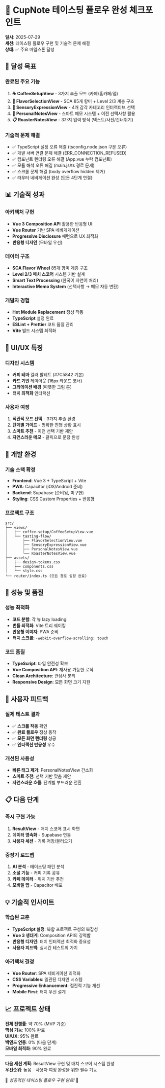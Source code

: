 # 📍 CupNote 테이스팅 플로우 완성 체크포인트

**일시**: 2025-07-29  
**세션**: 테이스팅 플로우 구현 및 기술적 문제 해결  
**상태**: ✅ 주요 마일스톤 달성  

## 🎯 달성 목표

### 완료된 주요 기능
1. **☕ CoffeeSetupView** - 3가지 추출 모드 (카페/홈카페/랩)
2. **🌸 FlavorSelectionView** - SCA 85개 향미 + Level 2/3 계층 구조
3. **👅 SensoryExpressionView** - 4개 감각 카테고리 인터랙티브 선택
4. **📝 PersonalNotesView** - 스마트 메모 시스템 + 이전 선택사항 활용
5. **📋 RoasterNotesView** - 3가지 입력 방식 (텍스트/사진/건너뛰기)

### 기술적 문제 해결
- ✅ TypeScript 설정 오류 해결 (tsconfig.node.json 구문 오류)
- ✅ 개발 서버 연결 문제 해결 (ERR_CONNECTION_REFUSED)
- ✅ 컴포넌트 렌더링 오류 해결 (App.vue 누락 컴포넌트)
- ✅ 모듈 해석 오류 해결 (main.js/ts 경로 문제)
- ✅ 스크롤 문제 해결 (body overflow hidden 제거)
- ✅ 라우터 네비게이션 완성 (모든 4단계 연결)

## 📊 기술적 성과

### 아키텍처 구현
- **Vue 3 Composition API** 활용한 반응형 UI
- **Vue Router** 기반 SPA 네비게게이션
- **Progressive Disclosure** 패턴으로 UX 최적화
- **반응형 디자인** (모바일 우선)

### 데이터 구조
- **SCA Flavor Wheel** 85개 향미 계층 구조
- **Level 2/3 매치 스코어** 시스템 기반 설계
- **Smart Text Processing** (한국어 자연어 처리)
- **Interactive Memo System** (선택사항 → 메모 자동 변환)

### 개발자 경험
- **Hot Module Replacement** 정상 작동
- **TypeScript** 설정 완료
- **ESLint + Prettier** 코드 품질 관리
- **Vite** 빌드 시스템 최적화

## 🎨 UI/UX 특징

### 디자인 시스템
- **커피 테마** 컬러 팔레트 (#7C5842 기본)
- **카드 기반** 레이아웃 (16px 라운드 코너)
- **그라데이션 배경** (따뜻한 크림 톤)
- **터치 최적화** 인터랙션

### 사용자 여정
1. **직관적 모드 선택** - 3가지 추출 환경
2. **단계별 가이드** - 명확한 진행 상황 표시
3. **스마트 추천** - 이전 선택 기반 제안
4. **자연스러운 메모** - 클릭으로 문장 완성

## 🔧 개발 환경

### 기술 스택 확정
- **Frontend**: Vue 3 + TypeScript + Vite
- **PWA**: Capacitor (iOS/Android 준비)
- **Backend**: Supabase (준비됨, 미구현)
- **Styling**: CSS Custom Properties + 반응형

### 프로젝트 구조
```
src/
├── views/
│   ├── coffee-setup/CoffeeSetupView.vue
│   └── tasting-flow/
│       ├── FlavorSelectionView.vue
│       ├── SensoryExpressionView.vue
│       ├── PersonalNotesView.vue
│       └── RoasterNotesView.vue
├── assets/
│   ├── design-tokens.css
│   ├── components.css
│   └── style.css
└── router/index.ts (모든 경로 설정 완료)
```

## 🚀 성능 및 품질

### 성능 최적화
- **코드 분할**: 각 뷰 lazy loading
- **번들 최적화**: Vite 트리 쉐이킹
- **반응형 이미지**: PWA 준비
- **터치 스크롤**: `-webkit-overflow-scrolling: touch`

### 코드 품질
- **TypeScript**: 타입 안전성 확보
- **Vue Composition API**: 재사용 가능한 로직
- **Clean Architecture**: 관심사 분리
- **Responsive Design**: 모든 화면 크기 지원

## 🎉 사용자 피드백

### 실제 테스트 결과
- ✅ **스크롤 작동** 확인
- ✅ **완료 플로우** 정상 동작
- ✅ **모든 화면 렌더링** 성공
- ✅ **인터랙션 반응성** 우수

### 개선된 사용성
- **빠른 태그 제거**: PersonalNotesView 간소화
- **스마트 추천**: 선택 기반 맞춤 제안
- **자연스러운 흐름**: 단계별 부드러운 전환

## 📋 다음 단계

### 즉시 구현 가능
1. **ResultView** - 매치 스코어 표시 화면
2. **데이터 영속화** - Supabase 연동
3. **사용자 세션** - 기록 저장/불러오기

### 중장기 로드맵
1. **AI 분석** - 테이스팅 패턴 분석
2. **소셜 기능** - 커피 기록 공유
3. **카페 데이터** - 위치 기반 추천
4. **모바일 앱** - Capacitor 배포

## 💡 기술적 인사이트

### 학습된 교훈
- **TypeScript 설정**: 복합 프로젝트 구성의 복잡성
- **Vue 3 생태계**: Composition API의 강력함
- **반응형 디자인**: 터치 인터랙션 최적화 중요성
- **사용자 피드백**: 실시간 테스트의 가치

### 아키텍처 결정
- **Vue Router**: SPA 네비게이션 최적화
- **CSS Variables**: 일관된 디자인 시스템
- **Progressive Enhancement**: 점진적 기능 개선
- **Mobile First**: 터치 우선 설계

## 📈 프로젝트 상태

**전체 진행률**: 약 70% (MVP 기준)  
**핵심 기능**: 100% 완료  
**UI/UX**: 95% 완료  
**백엔드 연동**: 0% (다음 단계)  
**모바일 최적화**: 90% 완료  

---

**다음 세션 계획**: ResultView 구현 및 매치 스코어 시스템 완성  
**우선순위**: 높음 - 사용자 여정 완성을 위한 필수 기능

🎵 *성공적인 테이스팅 플로우 구현 완료!* 🎵